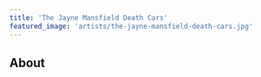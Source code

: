 ```yaml
---
title: 'The Jayne Mansfield Death Cars'
featured_image: 'artists/the-jayne-mansfield-death-cars.jpg'
---
```


## About


